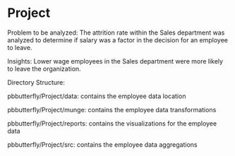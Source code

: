 # Project
Problem to be analyzed: The attrition rate within the Sales department was analyzed to determine if salary was a factor in the decision for an employee to leave. 

Insights: Lower wage employees in the Sales department were more likely to leave the organization. 

Directory Structure:

pbbutterfly/Project/data: contains the employee data location

pbbutterfly/Project/munge: contains the employee data transformations

pbbutterfly/Project/reports: contains the visualizations for the employee data

pbbutterfly/Project/src: contains the employee data aggregations
